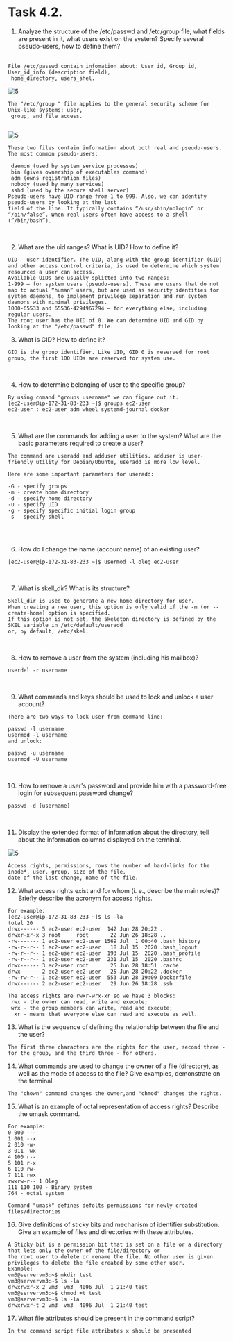 # Task 4.2. <br/>

 1) Analyze the structure of the /etc/passwd and /etc/group file, what fields are
present in it, what users exist on the system? Specify several pseudo-users, how to
define them?<br/><br/>
```text
File /etc/passwd contain infomation about: User_id, Group_id, User_id_info (description field),
 home_directory, users_shel.
```
![5](1.png)<br/>
```text
The "/etc/group " file applies to the general security scheme for Unix-like systems: user,
 group, and file access.
 
```

![5](1a.png)
<br/>
```text
These two files contain information about both real and pseudo-users. The most common pseudo-users:

 daemon (used by system service processes)
 bin (gives ownership of executables command)
 adm (owns registration files)
 nobody (used by many services)
 sshd (used by the secure shell server)
Pseudo-users have UID range from 1 to 999. Also, we can identify pseudo-users by looking at the last
field of the line. It typically contains “/usr/sbin/nologin” or “/bin/false”. When real users often have access to a shell (”/bin/bash”).

```
<br/>

2) What are the uid ranges? What is UID? How to define it?
```text
UID - user identifier. The UID, along with the group identifier (GID) and other access control criteria, is used to determine which system
resources a user can access. 
Available UIDs are usually splitted into two ranges:
1-999 – for system users (pseudo-users). These are users that do not map to actual “human” users, but are used as security identities for system daemons, to implement privilege separation and run system daemons with minimal privileges.
1000-65533 and 65536-4294967294 – for everything else, including regular users.
The root user has the UID of 0. We can determine UID and GID by looking at the "/etc/passwd" file.
```
3) What is GID? How to define it?
```text
GID is the group identifier. Like UID, GID 0 is reserved for root group, the first 100 UIDs are reserved for system use.
```
<br/>

4) How to determine belonging of user to the specific group?
```text
By using comand "groups username" we can figure out it.
[ec2-user@ip-172-31-83-233 ~]$ groups ec2-user
ec2-user : ec2-user adm wheel systemd-journal docker
```
<br/>

5) What are the commands for adding a user to the system? What are the basic
   parameters required to create a user?
```text
The command are useradd and adduser utilities. adduser is user-friendly utility for Debian/Ubuntu, useradd is more low level.

Here are some important parameters for useradd:

-G - specify groups
-m - create home directory
-d - specify home directory
-u - specify UID
-g - specify specific initial login group
-s - specify shell


```
<br/>

6) How do I change the name (account name) of an existing user?
```text
[ec2-user@ip-172-31-83-233 ~]$ usermod -l oleg ec2-user
```
<br/>

7) What is skell_dir? What is its structure?
```text
Skell_dir is used to generate a new home directory for user.
When creating a new user, this option is only valid if the -m (or --create-home) option is specified. 
If this option is not set, the skeleton directory is defined by the SKEL variable in /etc/default/useradd 
or, by default, /etc/skel.
```
<br/>

8) How to remove a user from the system (including his mailbox)?
```text
userdel -r username
```
<br/>

9) What commands and keys should be used to lock and unlock a user account?
```text
There are two ways to lock user from command line:

passwd -l username
usermod -l username
and unlock:

passwd -u username
usermod -U username
```
<br/>

10) How to remove a user's password and provide him with a password-free login
    for subsequent password change?
```text
passwd -d [username]
```
<br/>

11) Display the extended format of information about the directory, tell about the
    information columns displayed on the terminal.

![5](11.png)
```text
Access rights, permissions, rows the number of hard-links for the inode*, user, group, size of the file,
date of the last change, name of the file.
```
12) What access rights exist and for whom (i. e., describe the main roles)? Briefly
        describe the acronym for access rights.
```text
For example:
[ec2-user@ip-172-31-83-233 ~]$ ls -la
total 20
drwx------ 5 ec2-user ec2-user  142 Jun 28 20:22 .
drwxr-xr-x 3 root     root       22 Jun 26 18:28 ..
-rw------- 1 ec2-user ec2-user 1569 Jul  1 00:40 .bash_history
-rw-r--r-- 1 ec2-user ec2-user   18 Jul 15  2020 .bash_logout
-rw-r--r-- 1 ec2-user ec2-user  193 Jul 15  2020 .bash_profile
-rw-r--r-- 1 ec2-user ec2-user  231 Jul 15  2020 .bashrc
drwx------ 3 ec2-user root       25 Jun 28 18:51 .cache
drwx------ 2 ec2-user ec2-user   25 Jun 28 20:22 .docker
-rw-rw-r-- 1 ec2-user ec2-user  553 Jun 28 19:09 Dockerfile
drwx------ 2 ec2-user ec2-user   29 Jun 26 18:28 .ssh

The access rights are rwxr-wrx-xr so we have 3 blocks:
 rwx - the owner can read, write and execute;
 wrx - the group members can write, read and execute;
  xr - means that everyone else can read and execute as well.
```
13) What is the sequence of defining the relationship between the file and the user?
```text
The first three characters are the rights for the user, second three - for the group, and the third three - for others.
```
14) What commands are used to change the owner of a file (directory), as well as
    the mode of access to the file? Give examples, demonstrate on the terminal.
```text
The "chown" command changes the owner,and "сhmod" changes the rights.
```
15) What is an example of octal representation of access rights? Describe the
        umask command.
```text
For example:
0 000 ---
1 001 --x
2 010 -w-
3 011 -wx
4 100 r--
5 101 r-x
6 110 rw-
7 111 rwx
rwxrw-r-- 1 Oleg
111 110 100 - Binary system
764 - octal system

Command "umask" defines defolts permissions for newly created files/directories
```
16) Give definitions of sticky bits and mechanism of identifier substitution. Give
    an example of files and directories with these attributes.
```text
A Sticky bit is a permission bit that is set on a file or a directory that lets only the owner of the file/directory or
the root user to delete or rename the file. No other user is given privileges to delete the file created by some other user.
Example:
vm3@servervm3:~$ mkdir test
vm3@servervm3:~$ ls -la
drwxrwxr-x 2 vm3  vm3  4096 Jul  1 21:40 test
vm3@servervm3:~$ chmod +t test
vm3@servervm3:~$ ls -la
drwxrwxr-t 2 vm3  vm3  4096 Jul  1 21:40 test

```
17) What file attributes should be present in the command script?
```text
In the command script file attributes x should be presented
```